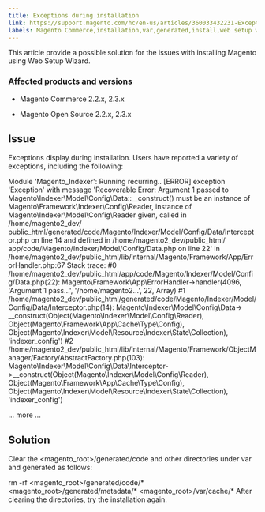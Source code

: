 ```yaml
---
title: Exceptions during installation
link: https://support.magento.com/hc/en-us/articles/360033432231-Exceptions-during-installation
labels: Magento Commerce,installation,var,generated,install,web setup wizard,exception,2.3.x,2.2.x,how to
---
```


This article provide a possible solution for the issues with installing Magento using Web Setup Wizard.

### Affected products and versions

* Magento Commerce 2.2.x, 2.3.x

* Magento Open Source 2.2.x, 2.3.x

## Issue

Exceptions display during installation. Users have reported a variety of exceptions, including the following:

Module 'Magento\_Indexer':
Running recurring..
[ERROR] exception 'Exception' with message 'Recoverable Error: Argument 1 passed to Magento\Indexer\Model\Config\Data::\_\_construct() must be an instance of Magento\Framework\Indexer\Config\Reader, instance of Magento\Indexer\Model\Config\Reader given, called in /home/magento2\_dev/
public\_html/generated/code/Magento/Indexer/Model/Config/Data/Interceptor.php on line 14 and defined in /home/magento2\_dev/public\_html/
app/code/Magento/Indexer/Model/Config/Data.php on line 22' in /home/magento2\_dev/public\_html/lib/internal/Magento/Framework/App/ErrorHandler.php:67
Stack trace:
#0 /home/magento2\_dev/public\_html/app/code/Magento/Indexer/Model/Config/Data.php(22): Magento\Framework\App\ErrorHandler->handler(4096,
'Argument 1 pass...', '/home/magento2...', 22, Array)
#1 /home/magento2\_dev/public\_html/generated/code/Magento/Indexer/Model/Config/Data/Interceptor.php(14): Magento\Indexer\Model\Config\Data->
\_\_construct(Object(Magento\Indexer\Model\Config\Reader), Object(Magento\Framework\App\Cache\Type\Config), Object(Magento\Indexer\Model\Resource\Indexer\State\Collection), 'indexer\_config')
#2 /home/magento2\_dev/public\_html/lib/internal/Magento/Framework/ObjectManager/Factory/AbstractFactory.php(103): Magento\Indexer\Model\Config\Data\Interceptor->\_\_construct(Object(Magento\Indexer\Model\Config\Reader), Object(Magento\Framework\App\Cache\Type\Config),
Object(Magento\Indexer\Model\Resource\Indexer\State\Collection), 'indexer\_config')

... more ...
## Solution

Clear the <magento\_root>/generated/code and other directories under var and generated as follows:

rm -rf <magento\_root>/generated/code/* <magento\_root>/generated/metadata/* <magento\_root>/var/cache/*
After clearing the directories, try the installation again.

